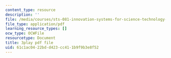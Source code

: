 ```yaml
---
content_type: resource
description: ''
file: /media/courses/sts-081-innovation-systems-for-science-technology-energy-manufacturing-and-health-spring-2017/61c1ac0422bdd423cc411b9f9b3e8f52_mCxtdohSJZQ.pdf
file_type: application/pdf
learning_resource_types: []
ocw_type: OCWFile
resourcetype: Document
title: 3play pdf file
uid: 61c1ac04-22bd-d423-cc41-1b9f9b3e8f52
---
```

